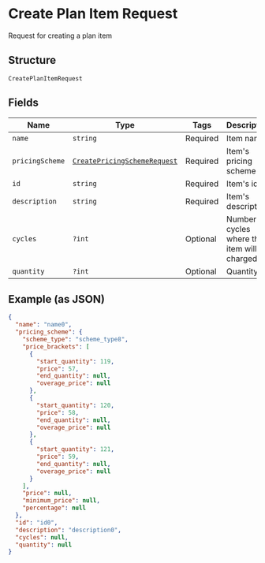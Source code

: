 
# Create Plan Item Request

Request for creating a plan item

## Structure

`CreatePlanItemRequest`

## Fields

| Name | Type | Tags | Description | Getter | Setter |
|  --- | --- | --- | --- | --- | --- |
| `name` | `string` | Required | Item name | getName(): string | setName(string name): void |
| `pricingScheme` | [`CreatePricingSchemeRequest`](../../doc/models/create-pricing-scheme-request.md) | Required | Item's pricing scheme | getPricingScheme(): CreatePricingSchemeRequest | setPricingScheme(CreatePricingSchemeRequest pricingScheme): void |
| `id` | `string` | Required | Item's id | getId(): string | setId(string id): void |
| `description` | `string` | Required | Item's description | getDescription(): string | setDescription(string description): void |
| `cycles` | `?int` | Optional | Number of cycles where the item will be charged | getCycles(): ?int | setCycles(?int cycles): void |
| `quantity` | `?int` | Optional | Quantity | getQuantity(): ?int | setQuantity(?int quantity): void |

## Example (as JSON)

```json
{
  "name": "name0",
  "pricing_scheme": {
    "scheme_type": "scheme_type8",
    "price_brackets": [
      {
        "start_quantity": 119,
        "price": 57,
        "end_quantity": null,
        "overage_price": null
      },
      {
        "start_quantity": 120,
        "price": 58,
        "end_quantity": null,
        "overage_price": null
      },
      {
        "start_quantity": 121,
        "price": 59,
        "end_quantity": null,
        "overage_price": null
      }
    ],
    "price": null,
    "minimum_price": null,
    "percentage": null
  },
  "id": "id0",
  "description": "description0",
  "cycles": null,
  "quantity": null
}
```

